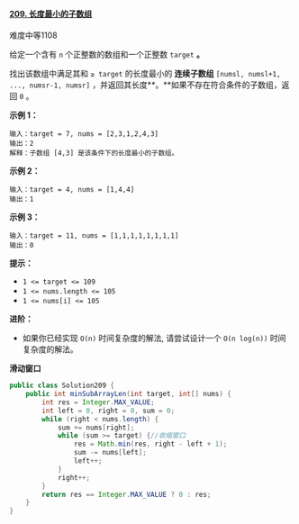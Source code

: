 #### [209. 长度最小的子数组](https://leetcode.cn/problems/minimum-size-subarray-sum/)

难度中等1108

给定一个含有 `n` 个正整数的数组和一个正整数 `target` **。**

找出该数组中满足其和 `≥ target` 的长度最小的 **连续子数组** `[numsl, numsl+1, ..., numsr-1, numsr]` ，并返回其长度**。**如果不存在符合条件的子数组，返回 `0` 。

**示例 1：**

```
输入：target = 7, nums = [2,3,1,2,4,3]
输出：2
解释：子数组 [4,3] 是该条件下的长度最小的子数组。
```

**示例 2：**

```
输入：target = 4, nums = [1,4,4]
输出：1
```

**示例 3：**

```
输入：target = 11, nums = [1,1,1,1,1,1,1,1]
输出：0
```

**提示：**

- `1 <= target <= 109`
- `1 <= nums.length <= 105`
- `1 <= nums[i] <= 105`

**进阶：**

- 如果你已经实现 `O(n)` 时间复杂度的解法, 请尝试设计一个 `O(n log(n))` 时间复杂度的解法。

**滑动窗口**

```java
public class Solution209 {
    public int minSubArrayLen(int target, int[] nums) {
        int res = Integer.MAX_VALUE;
        int left = 0, right = 0, sum = 0;
        while (right < nums.length) {
            sum += nums[right];
            while (sum >= target) {//收缩窗口
                res = Math.min(res, right - left + 1);
                sum -= nums[left];
                left++;
            }
            right++;
        }
        return res == Integer.MAX_VALUE ? 0 : res;
    }
}
```